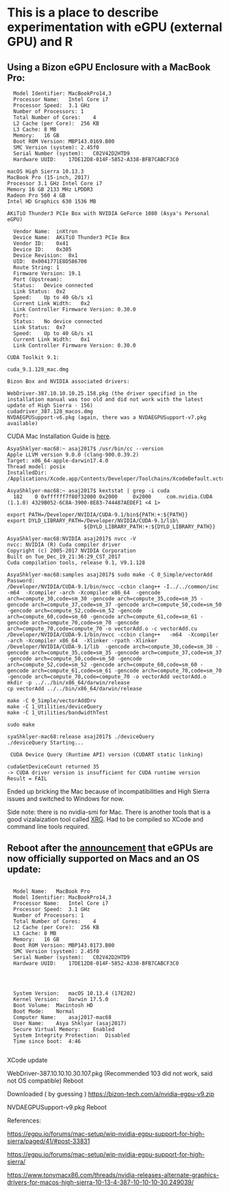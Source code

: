 # This is a place to describe experimentation with eGPU (external GPU) and R

## Using a Bizon eGPU Enclosure with a MacBook Pro:

```
  Model Identifier:	MacBookPro14,3
  Processor Name:	Intel Core i7
  Processor Speed:	3.1 GHz
  Number of Processors:	1
  Total Number of Cores:	4
  L2 Cache (per Core):	256 KB
  L3 Cache:	8 MB
  Memory:	16 GB
  Boot ROM Version:	MBP143.0169.B00
  SMC Version (system):	2.45f0
  Serial Number (system):	C02V42D2HTD9
  Hardware UUID:	17DE12D8-014F-5852-A338-BFB7CABCF3C0

```

```
macOS High Sierra 10.13.3
MacBook Pro (15-inch, 2017)
Processor 3.1 GHz Intel Core i7
Memory 16 GB 2133 MHz LPDDR3
Radeon Pro 560 4 GB
Intel HD Graphics 630 1536 MB
```

```
AKiTiO Thunder3 PCIe Box with NVIDIA GeForce 1080 (Asya's Personal eGPU)

  Vendor Name:	inXtron
  Device Name:	AKiTiO Thunder3 PCIe Box
  Vendor ID:	0x41
  Device ID:	0x305
  Device Revision:	0x1
  UID:	0x0041771E8D586700
  Route String:	1
  Firmware Version:	19.1
  Port (Upstream):
  Status:	Device connected
  Link Status:	0x2
  Speed:	Up to 40 Gb/s x1
  Current Link Width:	0x2
  Link Controller Firmware Version:	0.30.0
  Port:
  Status:	No device connected
  Link Status:	0x7
  Speed:	Up to 40 Gb/s x1
  Current Link Width:	0x1
  Link Controller Firmware Version:	0.30.0

```

```
CUDA Toolkit 9.1:

cuda_9.1.128_mac.dmg

```

```
Bizon Box and NVIDIA associated drivers:

WebDriver-387.10.10.10.25.158.pkg (the driver specified in the installation manual was too old and did not work with the latest update of High Sierra - 156)
cudadriver_387.128_macos.dmg
NVDAEGPUSupport-v6.pkg (again, there was a NVDAEGPUSupport-v7.pkg available)

```

CUDA Mac Installation Guide is [here](https://docs.nvidia.com/cuda/cuda-installation-guide-mac-os-x/index.html).

```
AsyaShklyer-mac68:~ asaj2017$ /usr/bin/cc --version
Apple LLVM version 9.0.0 (clang-900.0.39.2)
Target: x86_64-apple-darwin17.4.0
Thread model: posix
InstalledDir: /Applications/Xcode.app/Contents/Developer/Toolchains/XcodeDefault.xctoolchain/usr/bin
```

```
AsyaShklyer-mac68:~ asaj2017$ kextstat | grep -i cuda
  182    0 0xffffff7f80f32000 0x2000     0x2000     com.nvidia.CUDA (1.1.0) 4329B052-6C8A-3900-8E83-744487AEDEF1 <4 1>
```

```
export PATH=/Developer/NVIDIA/CUDA-9.1/bin${PATH:+:${PATH}}
export DYLD_LIBRARY_PATH=/Developer/NVIDIA/CUDA-9.1/lib\
                         ${DYLD_LIBRARY_PATH:+:${DYLD_LIBRARY_PATH}}
```

```
AsyaShklyer-mac68:NVIDIA asaj2017$ nvcc -V
nvcc: NVIDIA (R) Cuda compiler driver
Copyright (c) 2005-2017 NVIDIA Corporation
Built on Tue_Dec_19_21:36:29_CST_2017
Cuda compilation tools, release 9.1, V9.1.128
```

```
AsyaShklyer-mac68:samples asaj2017$ sudo make -C 0_Simple/vectorAdd
Password:
/Developer/NVIDIA/CUDA-9.1/bin/nvcc -ccbin clang++ -I../../common/inc  -m64  -Xcompiler -arch -Xcompiler x86_64  -gencode arch=compute_30,code=sm_30 -gencode arch=compute_35,code=sm_35 -gencode arch=compute_37,code=sm_37 -gencode arch=compute_50,code=sm_50 -gencode arch=compute_52,code=sm_52 -gencode arch=compute_60,code=sm_60 -gencode arch=compute_61,code=sm_61 -gencode arch=compute_70,code=sm_70 -gencode arch=compute_70,code=compute_70 -o vectorAdd.o -c vectorAdd.cu
/Developer/NVIDIA/CUDA-9.1/bin/nvcc -ccbin clang++   -m64  -Xcompiler -arch -Xcompiler x86_64  -Xlinker -rpath -Xlinker /Developer/NVIDIA/CUDA-9.1/lib  -gencode arch=compute_30,code=sm_30 -gencode arch=compute_35,code=sm_35 -gencode arch=compute_37,code=sm_37 -gencode arch=compute_50,code=sm_50 -gencode arch=compute_52,code=sm_52 -gencode arch=compute_60,code=sm_60 -gencode arch=compute_61,code=sm_61 -gencode arch=compute_70,code=sm_70 -gencode arch=compute_70,code=compute_70 -o vectorAdd vectorAdd.o
mkdir -p ../../bin/x86_64/darwin/release
cp vectorAdd ../../bin/x86_64/darwin/release
```

```
make -C 0_Simple/vectorAddDrv
make -C 1_Utilities/deviceQuery
make -C 1_Utilities/bandwidthTest
```

```
sudo make
```

```
syaShklyer-mac68:release asaj2017$ ./deviceQuery
./deviceQuery Starting...

 CUDA Device Query (Runtime API) version (CUDART static linking)

cudaGetDeviceCount returned 35
-> CUDA driver version is insufficient for CUDA runtime version
Result = FAIL
```

Ended up bricking the Mac because of incompatibilities and High Sierra issues and switched to Windows for now.



Side note: there is no nvidia-smi for Mac. There is another tools that is a good vizalaization tool called [XRG](http://www.gauchosoft.com/Products/XRG/). Had to be compiled so XCode and command line tools required.


## Reboot after the [announcement](https://support.apple.com/en-us/HT208544) that eGPUs are now officially supported on Macs and an OS update:

```

  Model Name:	MacBook Pro
  Model Identifier:	MacBookPro14,3
  Processor Name:	Intel Core i7
  Processor Speed:	3.1 GHz
  Number of Processors:	1
  Total Number of Cores:	4
  L2 Cache (per Core):	256 KB
  L3 Cache:	8 MB
  Memory:	16 GB
  Boot ROM Version:	MBP143.0173.B00
  SMC Version (system):	2.45f0
  Serial Number (system):	C02V42D2HTD9
  Hardware UUID:	17DE12D8-014F-5852-A338-BFB7CABCF3C0



```

```

  System Version:	macOS 10.13.4 (17E202)
  Kernel Version:	Darwin 17.5.0
  Boot Volume:	Macintosh HD
  Boot Mode:	Normal
  Computer Name:	asaj2017-mac68
  User Name:	Asya Shklyar (asaj2017)
  Secure Virtual Memory:	Enabled
  System Integrity Protection:	Disabled
  Time since boot:	4:46


```

XCode update



WebDriver-387.10.10.10.30.107.pkg (Recommended 103 did not work, said not OS compatible)
Reboot





Downloaded ( by guessing ) https://bizon-tech.com/a/nvidia-egpu-v9.zip


NVDAEGPUSupport-v9.pkg
Reboot



References: 

https://egpu.io/forums/mac-setup/wip-nvidia-egpu-support-for-high-sierra/paged/41/#post-33831

https://egpu.io/forums/mac-setup/wip-nvidia-egpu-support-for-high-sierra/

https://www.tonymacx86.com/threads/nvidia-releases-alternate-graphics-drivers-for-macos-high-sierra-10-13-4-387-10-10-10-30.249039/

